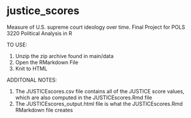 # justice_scores
Measure of U.S. supreme court ideology over time. Final Project for POLS 3220 Political Analysis in R

TO USE: 
1. Unzip the zip archive found in main/data
2. Open the RMarkdown File
3. Knit to HTML

ADDITONAL NOTES:
1. The JUSTICEscores.csv file contains all of the JUSTICE score values, which are also computed in the JUSTICEscores.Rmd file
2. The JUSTICEscores_output.html file is what the JUSTICEscores.Rmd RMarkdown file creates
